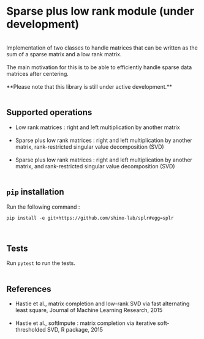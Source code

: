# Sparse plus low rank module (under development)
<br/>
Implementation of two classes to handle matrices that can be written as the sum of a sparse matrix and a low rank
matrix.
<br/>
<br/>
The main motivation for this is to be able to efficiently handle sparse data matrices
after centering.
<br/>
<br/>
**Please note that this library is still under active development.**
<br/><br/>
 
 ## Supported operations
 * Low rank matrices : right and left multiplication by another matrix
 <br/><br/>
 * Sparse plus low rank matrices : right and left multiplication by another matrix, 
 rank-restricted singular value decomposition (SVD)<br/><br/>
 * Sparse plus low rank matrices : right and left multiplication by another matrix,
  and rank-restricted singular value decomposition (SVD)<br/><br/>
 
## `pip` installation 
Run the following command :

```
pip install -e git+https://github.com/shimo-lab/splr#egg=splr
```
<br/>

## Tests
Run ```pytest``` to run the tests.<br/><br/>

## References
* Hastie et al., matrix completion and low-rank SVD via fast alternating least square,
Journal of Machine Learning Research, 2015 <br/><br/>
* Hastie et al., softImpute : matrix completion via iterative soft-thresholded SVD,
R package, 2015
